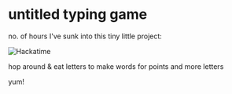 # untitled typing game
no. of hours I've sunk into this tiny little project:

![Hackatime](https://hackatime-badge.hackclub.com/U09EJM3HAN7/typing)

hop around & eat letters to make words for points and more letters

yum!
